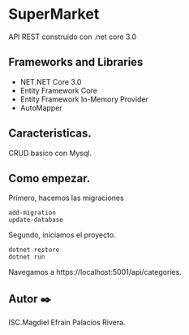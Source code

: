 # SuperMarket
 API REST construido con .net core 3.0
 
 
 ## Frameworks and Libraries
 - NET.NET Core 3.0
 - Entity Framework Core
 - Entity Framework In-Memory Provider
 - AutoMapper
 
 
 ## Caracteristicas.
 
 CRUD basico con Mysql.
 
 
 ## Como empezar.
 
 
 Primero, hacemos las migraciones
 
  ```
 add-migration
 update-database
 ```
 
 Segundo, iniciamos el proyecto.
 

 ```
dotnet restore
dotnet run
```
 
 Navegamos a https://localhost:5001/api/categories.
 
 
 
 
## Autor ✒️

ISC.Magdiel Efrain Palacios Rivera.
